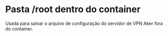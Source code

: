 # Pasta /root dentro do container
Usada para salvar o arquivo de configuração do servidor de VPN Aker fora do container.